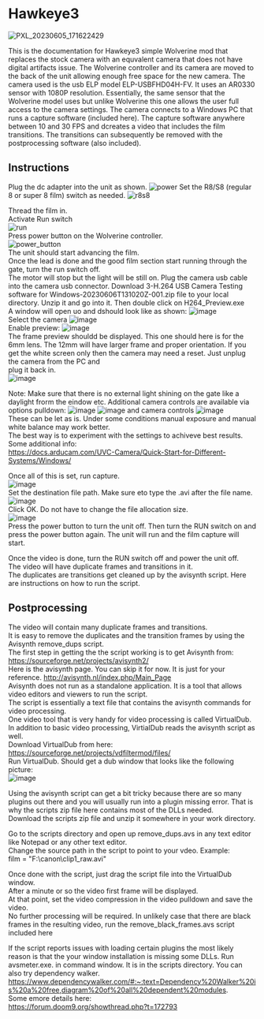 # Hawkeye3  
![PXL_20230605_171622429](https://github.com/vintagefilmography/Hawkeye3/assets/48537944/76f12083-cb40-40c8-8c1e-61eb8d10e631)  

This is the documentation for Hawkeye3 simple Wolverine mod that replaces the stock camera 
with an equvalent camera that does not have digital artifacts issue.
The Wolverine controller and its camera are moved to the back of the unit allowing enough free space for the new camera.
The camera used is the usb ELP model ELP-USBFHD04H-FV. It uses an AR0330 sensor with 1080P resolution. Essentially, the same
sensor that the Wolverine model uses but unlike Wolverine this one allows the user full access to the camera settings. 
The camera connects to a Windows PC that runs a capture software (included here). The capture software anywhere between 
10 and 30 FPS and dcreates a video that includes the film transitions. The transitions can subsequently be removed with the 
postprocessing software (also included).

## Instructions
Plug the dc adapter into the unit as shown.
![power](https://github.com/vintagefilmography/Hawkeye3/assets/48537944/cde0c2a6-33e7-4f4b-bd65-a12478188a30)
Set the R8/S8 (regular 8 or super 8 film) switch as needed.
![r8s8](https://github.com/vintagefilmography/Hawkeye3/assets/48537944/06ce9cfd-f50c-4a43-b0dc-85dadc4a7da3)  

Thread the film in.  
Activate Run switch  
![run](https://github.com/vintagefilmography/Hawkeye3/assets/48537944/f8b615e2-4715-441a-9b3f-7cf5f29cb0a6)  
Press power button on the Wolverine controller.  
![power_button](https://github.com/vintagefilmography/Hawkeye3/assets/48537944/152a4774-1ef5-4bcd-877f-c5bd2511aa2f)  
The unit should start advancing the film.  
Once the lead is done and the good film section start running through the gate, turn the run switch off.  
The motor will stop but the light will be still on.
Plug the camera usb cable into the camera usb connector.
Download 3-H.264 USB Camera Testing software for Windows-20230606T131020Z-001.zip file to your local directory.
Unzip it and go into it. 
Then double click on H264_Preview.exe  
A window will open uo and dshould look like as shown:
![image](https://github.com/vintagefilmography/Hawkeye3/assets/48537944/674afcc9-88a0-41b1-b484-f3c62a66705c)  
Select the camera
![image](https://github.com/vintagefilmography/Hawkeye3/assets/48537944/952fda6c-07f7-4e3f-ae13-06673e56699b)  
Enable preview:
![image](https://github.com/vintagefilmography/Hawkeye3/assets/48537944/9e3792fa-4f28-45f2-9d5f-e48f9ba5cf48)  
The frame preview shouldd be displayed. This one should here is  for the 6mm lens. The 12mm will have larger frame and
proper orientation.
If you get the white screen only then the camera may need a reset. Just unplug the camera from the PC and   
plug it back in.  
![image](https://github.com/vintagefilmography/Hawkeye3/assets/48537944/0eb5f07b-6494-4933-baf3-db8127d419ab)  

Note: Make sure that there is no external light shining on the gate like a daylight frorm the eindow etc. 
Additional camera controls are available via   options pulldown:
![image](https://github.com/vintagefilmography/Hawkeye3/assets/48537944/a80bc6a0-8deb-4ed7-ae05-cbf88292b43b) 
![image](https://github.com/vintagefilmography/Hawkeye3/assets/48537944/0026c09f-cd08-4a86-88d3-8b0e64a03b30)
and camera controls
![image](https://github.com/vintagefilmography/Hawkeye3/assets/48537944/1954d44c-acd5-4b7b-9898-d391f2e12684)  
These can be let as is. Under some conditions manual exposure and manual white balance may work better.  
The best way is to experiment with the settings  to achiveve best results. 
Some additional info:  
https://docs.arducam.com/UVC-Camera/Quick-Start-for-Different-Systems/Windows/  

Once all of this is set, run capture.  
![image](https://github.com/vintagefilmography/Hawkeye3/assets/48537944/532e3005-2209-4884-9a9a-d0ce9e1cad0a)  
Set the destination file path. Make sure eto type the .avi after the file name.  
![image](https://github.com/vintagefilmography/Hawkeye3/assets/48537944/fd581b8e-145f-454d-8941-1a31b9da45b2)  
Click OK. Do not have to change the file allocation size.  
![image](https://github.com/vintagefilmography/Hawkeye3/assets/48537944/3a54eae9-b6fe-4cc7-83c1-3449642b831d)  
Press the power button to turn the unit off. Then turn the RUN switch on  and press the power button again.
The unit will run and the film capture will start.   


Once the video is done, turn the RUN switch off and power the unit off.  
The video will have duplicate frames and transitions in it.  
The duplicates are transitions get cleaned up by the avisynth script.
Here are instructions on how to run the script.

## Postprocessing  
The video will contain many duplicate frames and transitions.  
It is easy to remove the duplicates and the transition frames by using the Avisynth remove_dups script.  
The first step in getting the the script working is to get Avisynth from:  
https://sourceforge.net/projects/avisynth2/  
Here is the avisynth page. You can skip it for now. It is just for your reference.
http://avisynth.nl/index.php/Main_Page   
Avisynth does not run as a standalone application. It is a tool that allows video editors and viewers to run the script.  
The script is essentially a text file that contains the avisynth commands for video processing.  
One video tool that is very handy for video processing is called VirtualDub.  
In addition to basic video processing, VirtialDub reads the avisynth script as well.  
Download VirtualDub from here:  
https://sourceforge.net/projects/vdfiltermod/files/  
Run VirtualDub.
Should get a dub window that looks like the following picture:  
![image](https://github.com/vintagefilmography/Hawkeye3/assets/48537944/abe5bc97-fe19-4714-ac30-c9fc77c092d3)

Using the avisynth script can get a bit tricky because there are so many plugins out there and you will usually
run into a plugin missing error. That is why the scripts zip file here contains most of the DLLs needed.  
Download the scripts zip file and unzip it somewhere in your work directory.  

Go to the scripts directory and open up remove_dups.avs in any text editor like Notepad or any other text editor.  
Change the source path in the script to point to your vdeo. 
Example:  
film = "F:\canon\clip1_raw.avi"  

Once done with the script, just drag the script file into the VirtualDub window.  
After a minute or so the video first frame will be displayed.  
At that point, set the video compression in the video pulldown and save the video.  
No further processing will be required. 
In unlikely case that there are black frames in the resulting video, run the remove_black_frames.avs script included here

If the script reports issues with loading certain plugins the most likely reason is that the your window installation 
is missing some DLLs. 
Run avsmeter.exe. in command window. It is in the scripts directory.
You can also try dependency walker.
https://www.dependencywalker.com/#:~:text=Dependency%20Walker%20is%20a%20free,diagram%20of%20all%20dependent%20modules.  
Some emore details here:  
https://forum.doom9.org/showthread.php?t=172793

